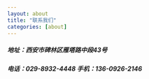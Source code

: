 ```yaml
---
layout: about
title: "联系我们"
categories: [about]
---
```

##### 地址：西安市碑林区雁塔路中段43号
##### 电话：029-8932-4448   手机：136-0926-2146
